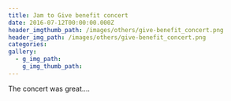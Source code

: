```yaml
---
title: Jam to Give benefit concert
date: 2016-07-12T00:00:00.000Z
header_imgthumb_path: /images/others/give-benefit_concert.png
header_img_path: /images/others/give-benefit_concert.png
categories:
gallery:
  - g_img_path:
    g_img_thumb_path:
---
```



The concert was great….